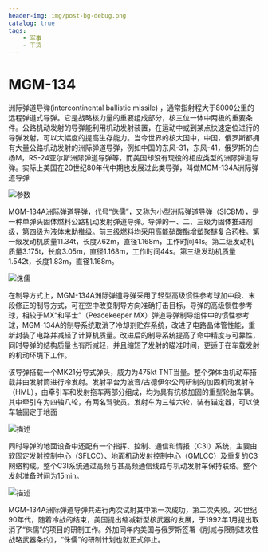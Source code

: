 ```yaml
---
header-img: img/post-bg-debug.png
catalog: true
tags:
    - 军事
    - 干货
---
```

# MGM-134

洲际弹道导弹(intercontinental ballistic missile) ，通常指射程大于8000公里的远程弹道式导弹。它是战略核力量的重要组成部分，核三位一体中两极的重要条件。公路机动发射的导弹能利用机动发射装置，在运动中或到某点快速定位进行的导弹发射，可以大幅度的提高生存能力。当今世界的核大国中，中国，俄罗斯都拥有大量公路机动发射的洲际弹道导弹，例如中国的东风-31，东风-41，俄罗斯的白杨M，RS-24亚尔斯洲际弹道导弹等，而美国却没有现役的相应类型的洲际弹道导弹。实际上美国在20世纪80年代中期也发展过此类导弹，叫做MGM-134A洲际弹道导弹

![参数](https://s1.ax1x.com/2018/02/16/9Yqdns.png)

MGM-134A洲际弹道导弹，代号“侏儒”，又称为小型洲际弹道导弹（SICBM），是一种单弹头固体燃料公路机动发射弹道导弹。导弹的一、二、三级为固体推进剂级，第四级为液体末助推级。前三级燃料均采用高能硝酸酯增塑聚醚复合药柱。第一级发动机质量11.34t，长度7.62m，直径1.168m，工作时间41s。第二级发动机质量3.175t，长度3.05m，直径1.168m，工作时间44s。第三级发动机质量1.542t，长度1.83m，直径1.168m。

![侏儒](https://s1.ax1x.com/2018/02/16/9YqwBn.png)

在制导方式上，MGM-134A洲际弹道导弹采用了轻型高级惯性参考球加中段、末段修正的制导方式，可在空中改变制导方向准确打击目标，导弹的高级惯性参考球，相较于MX“和平士”（Peacekeeper MX）弹道导弹制导组件中的惯性参考球，MGM-134A的制导系统取消了冷却剂贮存系统，改进了电路晶体管性能，重新封装了电路并减轻了计算机质量。改进后的制导系统提高了命中精度与可靠性，同时导弹的结构质量也有所减轻，并且缩短了发射的瞄准时间，更适于在车载发射的机动环境下工作。

该导弹搭载一个MK21分导式弹头，威力为475kt TNT当量。整个弹体由机动车搭载并由发射筒进行冷发射。发射平台为波音/古德伊尔公司研制的加固机动发射车（HML），由牵引车和发射拖车两部分组成，均为具有抗核加固的重型轮胎车辆。其中牵引车为四轴八轮，有两名驾驶员。发射车为三轴六轮，装有锚定器，可以使车轴固定于地面

![描述](https://s1.ax1x.com/2018/02/16/9YqshT.png)

同时导弹的地面设备中还配有一个指挥、控制、通信和情报（C3I）系统，主要由软固定发射控制中心（SFLCC）、地面机动发射控制中心（GMLCC）及重复的C3网络构成。整个C3I系统通过高频与甚高频通信线路与机动发射车保持联络。整个发射准备时间为15min。

![描述](https://s1.ax1x.com/2018/02/16/9YqrNV.png)

MGM-134A洲际弹道导弹共进行两次试射其中第一次成功，第二次失败。20世纪90年代，随着冷战的结束，美国提出缩减新型核武器的发展，于1992年1月提出取消了“侏儒”的项目的研制工作。外加同年内美国与俄罗斯签署《削减与限制进攻性战略武器条约》，“侏儒”的研制计划也就正式停止。
